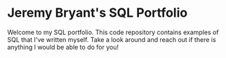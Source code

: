 # Jeremy Bryant's SQL Portfolio

Welcome to my SQL portfolio. This code repository contains examples of SQL that I've written myself. Take a look around and reach out if there is anything I would be able to do for you!
